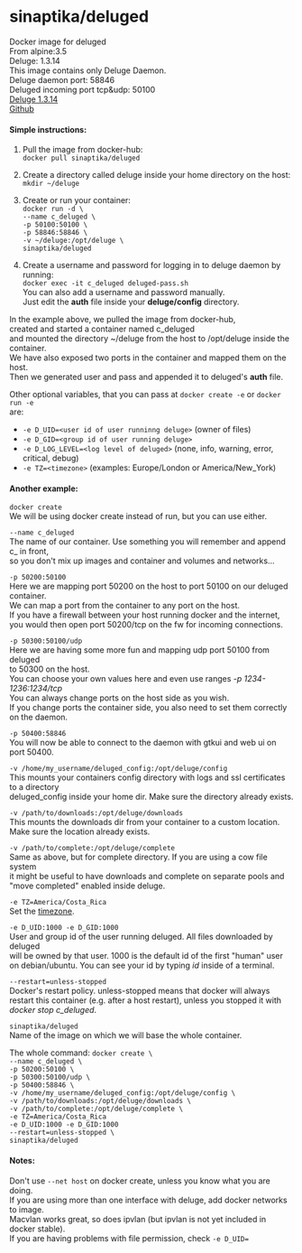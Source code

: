 # sinaptika/deluged
Docker image for deluged  
From alpine:3.5  
Deluge: 1.3.14  
This image contains only Deluge Daemon.  
Deluge daemon port: 58846  
Deluged incoming port tcp&udp: 50100  
[Deluge 1.3.14](http://deluge-torrent.org/)  
[Github](https://github.com/git-sinaptika/hs-deluged)  


#### Simple instructions:  
1. Pull the image from docker-hub:  
`docker pull sinaptika/deluged`  

2. Create a directory called deluge inside your home directory on the host:  
`mkdir ~/deluge`

3. Create or run your container:  
`docker run -d \`  
`--name c_deluged \`  
`-p 50100:50100 \`  
`-p 58846:58846 \`  
`-v ~/deluge:/opt/deluge \`  
`sinaptika/deluged`

4. Create a username and password for logging in to deluge daemon by running:   
`docker exec -it c_deluged deluged-pass.sh`   
You can also add a username and password manually.   
Just edit the **auth** file inside your **deluge/config** directory.

In the example above, we pulled the image from docker-hub,  
created and started a container named c_deluged  
and mounted the directory ~/deluge from the host to /opt/deluge inside the container.  
We have also exposed two ports in the container and mapped them on the host.   
Then we generated user and pass and appended it to deluged's **auth** file.

Other optional variables, that you can pass at `docker create -e` or `docker run -e`  
are:  
- `-e D_UID=<user id of user runninng deluge>` (owner of files)
- `-e D_GID=<group id of user running deluge>`
- `-e D_LOG_LEVEL=<log level of deluged>` (none, info, warning, error, critical, debug)
- `-e TZ=<timezone>` (examples: Europe/London or America/New_York)

#### Another example:
`docker create`  
We will be using docker create instead of run, but you can use either.

`--name c_deluged`  
The name of our container. Use something you will remember and append c_ in front,  
so you don't mix up images and container and volumes and networks...  

`-p 50200:50100`  
Here we are mapping port 50200 on the host to port 50100 on our deluged container.  
We can map a port from the container to any port on the host.  
If you have a firewall between your host running docker and the internet,  
you would then open port 50200/tcp on the fw for incoming connections.  

`-p 50300:50100/udp`  
Here we are having some more fun and mapping udp port 50100 from deluged  
to 50300 on the host.  
You can choose your own values here and even use ranges *-p 1234-1236:1234/tcp*  
You can always change ports on the host side as you wish.  
If you change ports the container side, you also need to set them correctly on the daemon.  

`-p 50400:58846`  
You will now be able to connect to the daemon with gtkui and web ui on port 50400.  

`-v /home/my_username/deluged_config:/opt/deluge/config`  
This mounts your containers config directory with logs and ssl certificates to a directory  
deluged_config inside your home dir. Make sure the directory already exists.  

`-v /path/to/downloads:/opt/deluge/downloads`  
This mounts the downloads dir from your container to a custom location.  
Make sure the location already exists.

`-v /path/to/complete:/opt/deluge/complete`  
Same as above, but for complete directory. If you are using a cow file system  
it might be useful to have downloads and complete on separate pools and  
"move completed" enabled inside deluge.

`-e TZ=America/Costa_Rica`  
Set the [timezone](https://en.wikipedia.org/wiki/Tz_database).

`-e D_UID:1000 -e D_GID:1000`  
User and group id of the user running deluged. All files downloaded by deluged  
will be owned by that user. 1000 is the default id of the first "human" user   
on debian/ubuntu. You can see your id by typing *id* inside of a terminal.

`--restart=unless-stopped`  
Docker's restart policy. unless-stopped means that docker will always  
restart this container (e.g. after a host restart), unless you stopped it with  
*docker stop c_deluged*.

`sinaptika/deluged`  
Name of the image on which we will base the whole container.

The whole command:
`docker create \`  
`--name c_deluged \`  
`-p 50200:50100 \`  
`-p 50300:50100/udp \`  
`-p 50400:58846 \`  
`-v /home/my_username/deluged_config:/opt/deluge/config \`  
`-v /path/to/downloads:/opt/deluge/downloads \`  
`-v /path/to/complete:/opt/deluge/complete \`  
`-e TZ=America/Costa_Rica`  
`-e D_UID:1000 -e D_GID:1000`  
`--restart=unless-stopped \`  
`sinaptika/deluged`

#### Notes:
Don't use `--net host` on docker create, unless you know what you are doing.  
If you are using more than one interface with deluge, add docker networks to image.  
Macvlan works great, so does ipvlan (but ipvlan is not yet included in docker stable).  
If you are having problems with file permission, check `-e D_UID=`
